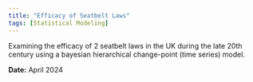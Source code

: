```yaml
---
title: "Efficacy of Seatbelt Laws"
tags: [Statistical Modeling]
---
```


Examining the efficacy of 2 seatbelt laws in the UK during the late 20th century using 
a bayesian hierarchical change-point (time series) model.

<span style="font-weight:bold;">Date:</span> April 2024